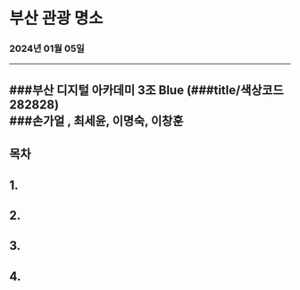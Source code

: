# 부산 관광 명소  
### 2024년 01월 05일
---
###부산 디지털 아카데미 3조 Blue (###title/색상코드 282828)  
###손가얼 , 최세윤, 이명숙, 이창훈  
---

## 목차  
## 1.
## 2.
## 3.
## 4.



